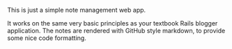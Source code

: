This is just a simple note management web app.

It works on the same very basic principles as your textbook Rails
blogger application. The notes are rendered with GitHub style markdown,
to provide some nice code formatting.
